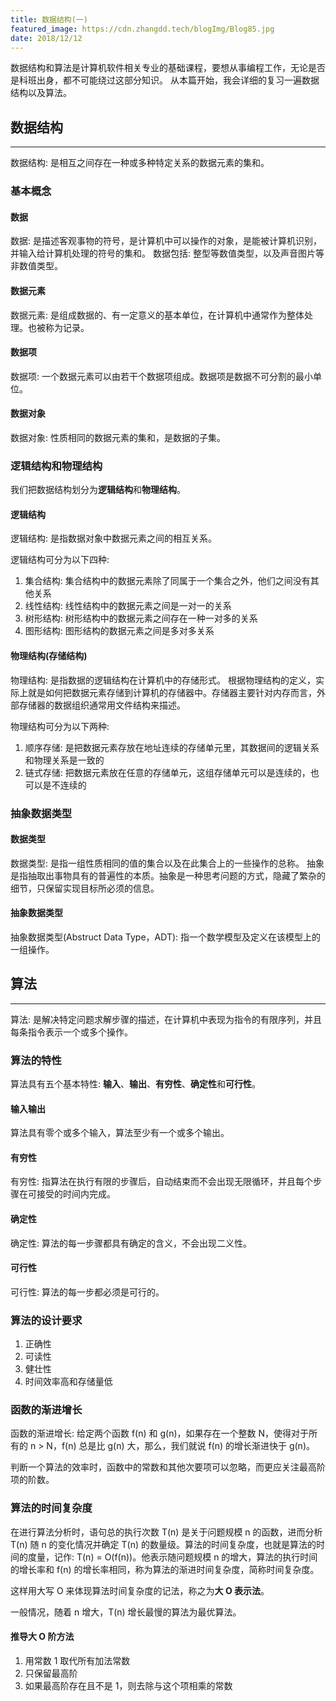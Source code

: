 ```yaml
---
title: 数据结构(一)
featured_image: https://cdn.zhangdd.tech/blogImg/Blog85.jpg
date: 2018/12/12
---
```


数据结构和算法是计算机软件相关专业的基础课程，要想从事编程工作，无论是否是科班出身，都不可能绕过这部分知识。
从本篇开始，我会详细的复习一遍数据结构以及算法。

## 数据结构
***  
数据结构: 是相互之间存在一种或多种特定关系的数据元素的集和。

### 基本概念
#### 数据
数据: 是描述客观事物的符号，是计算机中可以操作的对象，是能被计算机识别，并输入给计算机处理的符号的集和。
数据包括: 整型等数值类型，以及声音图片等非数值类型。

#### 数据元素
数据元素: 是组成数据的、有一定意义的基本单位，在计算机中通常作为整体处理。也被称为记录。

#### 数据项
数据项: 一个数据元素可以由若干个数据项组成。数据项是数据不可分割的最小单位。

#### 数据对象
数据对象: 性质相同的数据元素的集和，是数据的子集。

### 逻辑结构和物理结构
我们把数据结构划分为**逻辑结构**和**物理结构**。

#### 逻辑结构
逻辑结构: 是指数据对象中数据元素之间的相互关系。

逻辑结构可分为以下四种: 
1. 集合结构: 集合结构中的数据元素除了同属于一个集合之外，他们之间没有其他关系
2. 线性结构: 线性结构中的数据元素之间是一对一的关系
3. 树形结构: 树形结构中的数据元素之间存在一种一对多的关系
4. 图形结构: 图形结构的数据元素之间是多对多关系

#### 物理结构(存储结构)
物理结构: 是指数据的逻辑结构在计算机中的存储形式。
根据物理结构的定义，实际上就是如何把数据元素存储到计算机的存储器中。存储器主要针对内存而言，外部存储器的数据组织通常用文件结构来描述。

物理结构可分为以下两种: 
1. 顺序存储: 是把数据元素存放在地址连续的存储单元里，其数据间的逻辑关系和物理关系是一致的
2. 链式存储: 把数据元素放在任意的存储单元，这组存储单元可以是连续的，也可以是不连续的


### 抽象数据类型
#### 数据类型
数据类型: 是指一组性质相同的值的集合以及在此集合上的一些操作的总称。
抽象是指抽取出事物具有的普遍性的本质。抽象是一种思考问题的方式，隐藏了繁杂的细节，只保留实现目标所必须的信息。

#### 抽象数据类型
抽象数据类型(Abstruct Data Type，ADT): 指一个数学模型及定义在该模型上的一组操作。

## 算法
***  
算法: 是解决特定问题求解步骤的描述，在计算机中表现为指令的有限序列，并且每条指令表示一个或多个操作。

### 算法的特性
算法具有五个基本特性: **输入**、**输出**、**有穷性**、**确定性**和**可行性**。

#### 输入输出
算法具有零个或多个输入，算法至少有一个或多个输出。

#### 有穷性
有穷性: 指算法在执行有限的步骤后，自动结束而不会出现无限循环，并且每个步骤在可接受的时间内完成。

#### 确定性
确定性: 算法的每一步骤都具有确定的含义，不会出现二义性。

#### 可行性
可行性: 算法的每一步都必须是可行的。

### 算法的设计要求
1. 正确性
2. 可读性
3. 健壮性
4. 时间效率高和存储量低

### 函数的渐进增长
函数的渐进增长: 给定两个函数 f(n) 和 g(n)，如果存在一个整数 N，使得对于所有的 n > N，f(n) 总是比 g(n) 大，那么，我们就说 f(n) 的增长渐进快于 g(n)。

判断一个算法的效率时，函数中的常数和其他次要项可以忽略，而更应关注最高阶项的阶数。

### 算法的时间复杂度
在进行算法分析时，语句总的执行次数 T(n) 是关于问题规模 n 的函数，进而分析 T(n) 随 n 的变化情况并确定 T(n) 的数量级。算法的时间复杂度，也就是算法的时间的度量，记作: T(n) = O(f(n))。他表示随问题规模 n 的增大，算法的执行时间的增长率和 f(n) 的增长率相同，称为算法的渐进时间复杂度，简称时间复杂度。

这样用大写 O 来体现算法时间复杂度的记法，称之为**大 O 表示法**。

一般情况，随着 n 增大，T(n) 增长最慢的算法为最优算法。

#### 推导大 O 阶方法
1. 用常数 1 取代所有加法常数
2. 只保留最高阶
3. 如果最高阶存在且不是 1，则去除与这个项相乘的常数